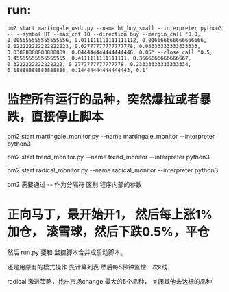 
# run:
    pm2 start martingale_usdt.py --name ht_buy_small --interpreter python3 -- --symbol HT --max_cnt 10 --direction buy --margin_call "0.0, 0.005555555555555556, 0.011111111111111112, 0.016666666666666666, 0.022222222222222223, 0.02777777777777778, 0.03333333333333333, 0.03888888888888889, 0.044444444444444446, 0.05" --close_call "0.5, 0.45555555555555555, 0.4111111111111111, 0.3666666666666667, 0.3222222222222222, 0.2777777777777778, 0.23333333333333334, 0.18888888888888888, 0.14444444444444443, 0.1"


# 监控所有运行的品种，突然爆拉或者暴跌，直接停止脚本
pm2 start martingale_monitor.py --name martingale_monitor --interpreter python3


pm2 start trend_monitor.py --name trend_monitor --interpreter python3


pm2 start radical_monitor.py --name radical_monitor --interpreter python3



pm2 需要通过 -- 作为分隔符 区别 程序内部的参数


# 正向马丁，最开始开1， 然后每上涨1% 加仓， 滚雪球，然后下跌0.5%，平仓

然后 run.py 要和 监控脚本合并成启动脚本。

还是用原有的模式操作
先计算列表  然后每5秒钟监控一次k线


radical 激进策略，找出市场change 最大的5个品种， 关闭其他未达标的品种
